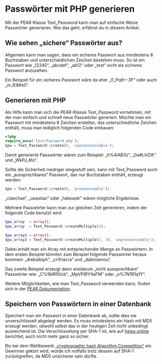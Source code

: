 Passwörter mit PHP generieren
==========

Mit der PEAR Klasse Text_Password kann man auf einfache Weise Passwörter generieren. Wie das geht, erfährst du in
diesem Artikel.

Wie sehen „sichere“ Passwörter aus?
-------------

Allgemein kann man sagen, dass ein sicheres Passwort aus mindestens 8 Buchstaben und unterschiedlichen Zeichen
bestehen muss. So ist ein Passwort wie „12345“, „abcdef“, „ab12“ oder „test“ nicht als sicheres Passwort anzusehen.

Ein Beispiel für ein sicheres Passwort wäre da eher „l1_Pq9+-3F“ oder auch „m./E8#s0“.

Generieren mit PHP
-------------

Als Hilfe kann man sich die PEAR-Klasse Text_Password vornehmen, mit der man einfach und schnell neue
Passwörter generiert.
Möchte man ein Passwort mit mindestens 8 Zeichen erstellen, das unterschiedliche Zeichen enthält, muss man lediglich
folgenden Code einbauen:

```php
<?php
require_once('Text/Password.php');
$pw = Text_Password::create(8, 'unpronounceable');
```

Damit generierte Passwörter wären zum Beispiel: „h%4lAB3z“, „Ga#LHZiK“ und „WkPJ_4to“.

Sollte die Sicherheit niedriger eingestuft sein, kann mit Text_Password auch ein „aussprechbares“ Passwort,
das nur Buchstaben enthält, erzeugt werden:

```php
$pw = Text_Password::create(8, 'pronounceable');
```

„claechae“, „ueastiac“ oder „haleuedr“ wären mögliche Ergebnisse.

Mehrere Passwörter kann man zur gleichen Zeit generieren, indem der folgende Code benutzt wird:

```php
$pw_array  = array();
$pw_array  = Text_Password::createMultiple(3);

$pw_array2 = array();
$pw_array2 = Text_Password::createMultiple(3, 10, 'unpronounceable');
```

Dabei erhält man ein Array mit entsprechender Menge an Passwörtern. In dem ersten Beispiel könnten zum Beispiel
folgende Passwörter heraus kommen: „drebaibiph“, „crifriacra“ und „dabiniamou“.

Das zweite Beispiel erzeugt dann wiederum „nicht aussprechbare“ Passwörter wie: „C%9bRflGcb“,
„MpVP@YXaFM“ oder „o%7N1R1q1Y“.

Weitere Möglichkeiten, wie man Text_Password verwenden kann, finden sich in der
<a href="http://pear.php.net/manual/de/package.text.text-password.types.php" target="_blank">PEAR Dokumentation</a>.

Speichern von Passwörtern in einer Datenbank
-------------

Speichert man ein Passwort in einer Datenbank ab, sollte dies nie unverschlüsselt abgelegt werden.
Es muss mindestens ein Hash mit MD5 erzeugt werden, obwohl selbst das in der heutigen Zeit nicht unbedingt
ausreichend ist. Die Verschlüsselung per SHA-1 ist, wie auf
<a href="http://www.heise.de/newsticker/meldung/Attacken-auf-SHA-1-weiter-vereinfacht-180587.html" target="_blank">heise online</a>
berichtet, auch nicht mehr ganz so sicher.

Bis bei dem Wettbewerb
<a href="http://csrc.nist.gov/groups/ST/hash/sha-3/index.html" target="_blank">„cryptographic hash Algorithm Competition“</a>
ein Gewinner gekürt wird, würde ich notfalls trotz dessen auf SHA-1 zurückgreifen, da MD5 unsicherer sein dürfte.